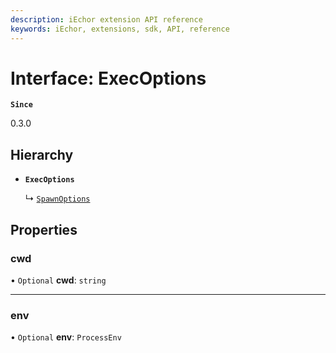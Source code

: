 ```yaml
---
description: iEchor extension API reference
keywords: iEchor, extensions, sdk, API, reference
---
```


# Interface: ExecOptions

**`Since`**

0.3.0

## Hierarchy

- **`ExecOptions`**

  ↳ [`SpawnOptions`](SpawnOptions.md)

## Properties

### cwd

• `Optional` **cwd**: `string`

___

### env

• `Optional` **env**: `ProcessEnv`
